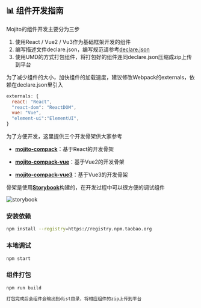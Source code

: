 ## 📊 组件开发指南

Mojito的组件开发主要分为三步

1. 使用React / Vue2 / Vu3作为基础框架开发的组件 
2. 编写描述文件declare.json，编写规范请参考[declare.json](/declare.md)
3. 使用UMD的方式打包组件，将打包好的组件连同declare.json压缩成zip上传到平台

为了减少组件的大小，加快组件的加载速度，建议修改Webpack的externals，依赖在declare.json里引入

```js
externals: {
  react: "React",
  "react-dom": "ReactDOM",
  vue: "Vue",
  "element-ui":"ElementUI",
}
```

为了方便开发，这里提供三个开发骨架供大家参考

* [**mojito-compack**](https://github.com/drinkjscom/mojito-compack)：基于React的开发骨架

* [**mojito-compack-vue**](https://github.com/drinkjscom/mojito-compack-vue)：基于Vue2的开发骨架

* [**mojito-compack-vue3**](https://github.com/drinkjscom/mojito-compack-vue3)：基于Vue3的开发骨架

骨架是使用[**Storybook**](https://storybook.js.org/)构建的，在开发过程中可以很方便的调试组件

![storybook](/assets/storybook.jpg)

### 安装依赖
```bash
npm install --registry=https://registry.npm.taobao.org
```
### 本地调试
```bash
npm start
```
### 组件打包
```bash
npm run build

打包完成后会组件会输出到dist目录，将相应组件的zip上传到平台
```
